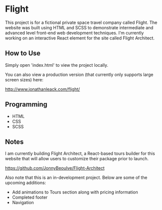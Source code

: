 # Flight
This project is for a fictional private space travel company called Flight. The website was built using HTML and SCSS to demonstrate intermediate and advanced level front-end web development techniques. I'm currently working on an interactive React element for the site called Flight Architect.

## How to Use
Simply open 'index.html' to view the project locally.

You can also view a production version (that currently only supports large screen sizes) here:

http://www.jonathanleack.com/flight/

## Programming
* HTML
* CSS
* SCSS

## Notes
I am currently building Flight Architect, a React-based tours builder for this website that will allow users to customize their package prior to launch.

https://github.com/JonnyBeoulve/Flight-Architect

Also note that this is an in-development project. Below are some of the upcoming additions:

* Add animations to Tours section along with pricing information
* Completed footer
* Navigation
